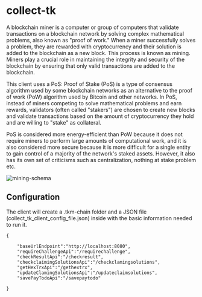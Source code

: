 # collect-tk
A blockchain miner is a computer or group of computers that validate transactions on a blockchain network by solving complex mathematical problems, also known as "proof of work." When a miner successfully solves a problem, they are rewarded with cryptocurrency and their solution is added to the blockchain as a new block. This process is known as mining. Miners play a crucial role in maintaining the integrity and security of the blockchain by ensuring that only valid transactions are added to the blockchain.

This client uses a PoS: Proof of Stake (PoS) is a type of consensus algorithm used by some blockchain networks as an alternative to the proof of work (PoW) algorithm used by Bitcoin and other networks. In PoS, instead of miners competing to solve mathematical problems and earn rewards, validators (often called "stakers") are chosen to create new blocks and validate transactions based on the amount of cryptocurrency they hold and are willing to "stake" as collateral.

PoS is considered more energy-efficient than PoW because it does not require miners to perform large amounts of computational work, and it is also considered more secure because it is more difficult for a single entity to gain control of a majority of the network's staked assets. However, it also has its own set of criticisms such as centralization, nothing at stake problem etc.

![mining-schema](https://user-images.githubusercontent.com/117292926/214807734-ef283381-e979-440c-869e-850d383fa5cd.png)

## Configuration
The client will create a .tkm-chain folder and a JSON file (collect_tk_client_config_file.json) inside with the basic information needed to run it.
```
{

    "baseUrlEndpoint":"http://localhost:8080",
    "requireChallengeApi":"/requirechallenge",
    "checkResultApi":"/checkresult",
    "checkclaimingSolutionsApi":"/checkclamingsolutions",
    "getHexTrxApi":"/gethextrx",
    "updateClamingSolutionsApi":"/updateclaimsolutions",
    "savePayTodoApi":"/savepaytodo"

}
```
